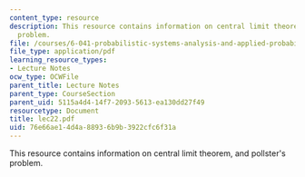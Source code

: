 ```yaml
---
content_type: resource
description: This resource contains information on central limit theorem, and pollster's
  problem.
file: /courses/6-041-probabilistic-systems-analysis-and-applied-probability-spring-2006/76e66ae14d4a88936b9b3922cfc6f31a_lec22.pdf
file_type: application/pdf
learning_resource_types:
- Lecture Notes
ocw_type: OCWFile
parent_title: Lecture Notes
parent_type: CourseSection
parent_uid: 5115a4d4-14f7-2093-5613-ea130dd27f49
resourcetype: Document
title: lec22.pdf
uid: 76e66ae1-4d4a-8893-6b9b-3922cfc6f31a
---
```

This resource contains information on central limit theorem, and pollster's problem.

